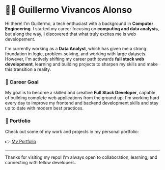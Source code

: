 # 🧑‍💻 Guillermo Vivancos Alonso

Hi there! I'm Guillermo, a tech enthusiast with a background in **Computer Engineering**. I started my career focusing on **computing and data analysis**, but along the way, I discovered that what truly excites me is web developement.

I'm currently working as a **Data Analyst**, which has given me a strong foundation in logic, problem-solving, and working with large datasets. However, I'm actively shifting my career path towards **full stack web development**, learning and building projects to sharpen my skills and make this transition a reality.

### 🚀 Career Goal

My goal is to become a skilled and creative **Full Stack Developer**, capable of building complete web applications from the ground up. I'm working hard every day to improve my frontend and backend development skills and stay up to date with modern best practices.

### 📂 Portfolio

Check out some of my work and projects in my personal portfolio:

👉 [My Portfolio]()

---

Thanks for visiting my repo! I'm always open to collaboration, learning, and connecting with fellow developers.
